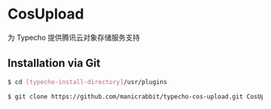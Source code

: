 # CosUpload

为 Typecho 提供腾讯云对象存储服务支持

## Installation via Git

```bash
$ cd [typecho-install-directory]/usr/plugins

$ git clone https://github.com/manicrabbit/typecho-cos-upload.git CosUpload
```